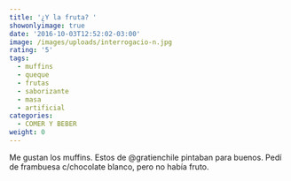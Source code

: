 ```yaml
---
title: '¿Y la fruta? '
showonlyimage: true
date: '2016-10-03T12:52:02-03:00'
image: /images/uploads/interrogacio-n.jpg
rating: '5'
tags:
  - muffins
  - queque
  - frutas
  - saborizante
  - masa
  - artificial
categories:
  - COMER Y BEBER
weight: 0
---
```

Me gustan los muffins. Estos de @gratienchile pintaban para buenos. Pedí de frambuesa c/chocolate blanco, pero no había fruto. 

<!--more—>

Bueno, había una frambuesa en el fondo del queque. Me dijeron que eran con esencia aritificial. Me desencanté, pero como siempre digo, anda y hazte tu opinión. #SOYprueboytecuento
